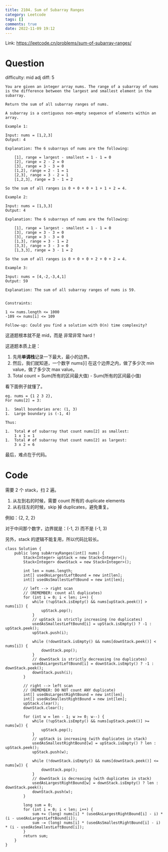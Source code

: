 ```yaml
---
title: 2104. Sum of Subarray Ranges
category: Leetcode
tags: []
comments: true
date: 2022-11-09 19:12
---
```




Link: https://leetcode.cn/problems/sum-of-subarray-ranges/

# Question

difficulty: mid
adj diff: 5

    You are given an integer array nums. The range of a subarray of nums is the difference between the largest and smallest element in the subarray.

    Return the sum of all subarray ranges of nums.

    A subarray is a contiguous non-empty sequence of elements within an array.

    Example 1:

    Input: nums = [1,2,3]
    Output: 4

    Explanation: The 6 subarrays of nums are the following:

        [1], range = largest - smallest = 1 - 1 = 0
        [2], range = 2 - 2 = 0
        [3], range = 3 - 3 = 0
        [1,2], range = 2 - 1 = 1
        [2,3], range = 3 - 2 = 1
        [1,2,3], range = 3 - 1 = 2

    So the sum of all ranges is 0 + 0 + 0 + 1 + 1 + 2 = 4.

    Example 2:

    Input: nums = [1,3,3]
    Output: 4

    Explanation: The 6 subarrays of nums are the following:

        [1], range = largest - smallest = 1 - 1 = 0
        [3], range = 3 - 3 = 0
        [3], range = 3 - 3 = 0
        [1,3], range = 3 - 1 = 2
        [3,3], range = 3 - 3 = 0
        [1,3,3], range = 3 - 1 = 2

    So the sum of all ranges is 0 + 0 + 0 + 2 + 0 + 2 = 4.

    Example 3:

    Input: nums = [4,-2,-3,4,1]
    Output: 59

    Explanation: The sum of all subarray ranges of nums is 59.
     

    Constraints:

    1 <= nums.length <= 1000
    -109 <= nums[i] <= 109
     
    Follow-up: Could you find a solution with O(n) time complexity?

这道题根本就不是 mid，而是 非常非常 hard！

这道题本质上是：

1. 先用**单调栈**记录一下最大，最小的边界。
1. 然后，我们就知道，一个数字 nums[i] 在这个边界之内，做了多少次 min value，做了多少次 max value。
1. Total count = Sum(所有的区间最大值) - Sum(所有的区间最小值)

看下面例子就懂了。

    eg. nums = {1 2 3 2},
    For nums[2] = 3:

    1.  Small boundaries are: (1, 3)
    1.  Large boundary is (-1, 4)

    Thus:

    1.  Total # of subarray that count nums[2] as smallest:
        1 x 1 = 1
    1.  Total # of subarray that count nums[2] as largest:
        3 x 2 = 6

最后，难点在于代码。

# Code

需要 2 个 stack，扫 2 遍。

1. 从左到右的时候，需要 count 所有的 duplicate elements
1. 从右往左的时候，skip 掉 duplicates，避免重复。

例如：{2, 2, 2}

对于中间那个数字，边界就是：(-1, 2) 而不是 (-1, 3)

另外，stack 的逻辑不能复用，所以代码比较长。

```
class Solution {
    public long subArrayRanges(int[] nums) {
        Stack<Integer> upStack = new Stack<Integer>();
        Stack<Integer> downStack = new Stack<Integer>();

        int len = nums.length;
        int[] usedAsLargestLeftBound = new int[len];
        int[] usedAsSmallestLeftBound = new int[len];

        // left --> right scan
        // (REMEMBER: count all duplicates)
        for (int i = 0; i < len; i++) {
            while (!upStack.isEmpty() && nums[upStack.peek()] > nums[i]) {
                upStack.pop();
            }
            // upStack is strictly increasing (no duplicates)
            usedAsSmallestLeftBound[i] = upStack.isEmpty() ? -1 : upStack.peek();
            upStack.push(i);

            while (!downStack.isEmpty() && nums[downStack.peek()] < nums[i]) {
                downStack.pop();
            }
            // downStack is strictly decreasing (no duplicates)
            usedAsLargestLeftBound[i] = downStack.isEmpty() ? -1 : downStack.peek();
            downStack.push(i);
        }

        // right --> left scan
        // (REMEMBER: DO NOT count ANY duplicate)
        int[] usedAsLargestRightBound = new int[len];
        int[] usedAsSmallestRightBound = new int[len];
        upStack.clear();
        downStack.clear();

        for (int w = len - 1; w >= 0; w--) {
            while (!upStack.isEmpty() && nums[upStack.peek()] >= nums[w]) {
                upStack.pop();
            }
            // upStack is increasing (with duplicates in stack)
            usedAsSmallestRightBound[w] = upStack.isEmpty() ? len : upStack.peek();
            upStack.push(w);

            while (!downStack.isEmpty() && nums[downStack.peek()] <= nums[w]) {
                downStack.pop();
            }
            // downStack is decreasing (with duplicates in stack)
            usedAsLargestRightBound[w] = downStack.isEmpty() ? len : downStack.peek();
            downStack.push(w);
        }

        long sum = 0;
        for (int i = 0; i < len; i++) {
            sum += (long) nums[i] * (usedAsLargestRightBound[i] - i) * (i - usedAsLargestLeftBound[i]);
            sum -= (long) nums[i] * (usedAsSmallestRightBound[i] - i) * (i - usedAsSmallestLeftBound[i]);
        }
        return sum;
    }
}
```
